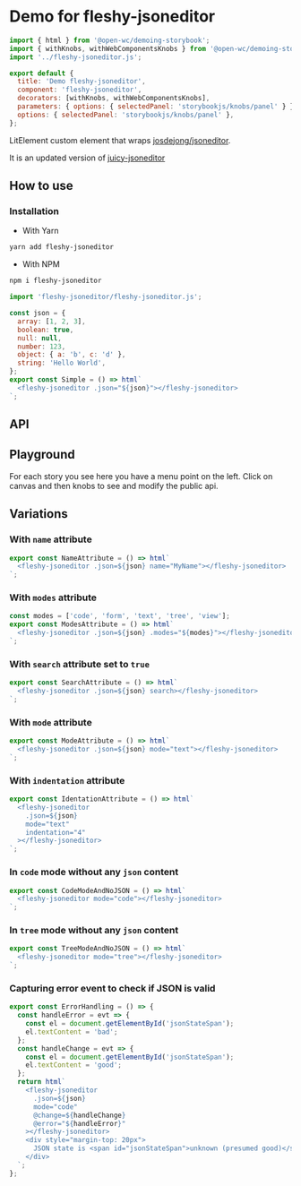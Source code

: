 <!-- markdownlint-disable MD033 -->

# Demo for fleshy-jsoneditor

```js script
import { html } from '@open-wc/demoing-storybook';
import { withKnobs, withWebComponentsKnobs } from '@open-wc/demoing-storybook';
import '../fleshy-jsoneditor.js';

export default {
  title: 'Demo fleshy-jsoneditor',
  component: 'fleshy-jsoneditor',
  decorators: [withKnobs, withWebComponentsKnobs],
  parameters: { options: { selectedPanel: 'storybookjs/knobs/panel' } },
  options: { selectedPanel: 'storybookjs/knobs/panel' },
};
```

LitElement custom element that wraps [josdejong/jsoneditor](http://github.com/josdejong/jsoneditor).

It is an updated version of [juicy-jsoneditor](https://github.com/Juicy/juicy-jsoneditor)

## How to use

### Installation

- With Yarn

```bash
yarn add fleshy-jsoneditor
```

- With NPM

```bash
npm i fleshy-jsoneditor
```

```js
import 'fleshy-jsoneditor/fleshy-jsoneditor.js';
```

```js preview-story
const json = {
  array: [1, 2, 3],
  boolean: true,
  null: null,
  number: 123,
  object: { a: 'b', c: 'd' },
  string: 'Hello World',
};
export const Simple = () => html`
  <fleshy-jsoneditor .json="${json}"></fleshy-jsoneditor>
`;
```

## API

<sb-props of="fleshy-jsoneditor"></sb-props>

## Playground

For each story you see here you have a menu point on the left.
Click on canvas and then knobs to see and modify the public api.

## Variations

### With `name` attribute

```js preview-story
export const NameAttribute = () => html`
  <fleshy-jsoneditor .json=${json} name="MyName"></fleshy-jsoneditor>
`;
```

### With `modes` attribute

```js preview-story
const modes = ['code', 'form', 'text', 'tree', 'view'];
export const ModesAttribute = () => html`
  <fleshy-jsoneditor .json=${json} .modes="${modes}"></fleshy-jsoneditor>
`;
```

### With `search` attribute set to `true`

```js preview-story
export const SearchAttribute = () => html`
  <fleshy-jsoneditor .json=${json} search></fleshy-jsoneditor>
`;
```

### With `mode` attribute

```js preview-story
export const ModeAttribute = () => html`
  <fleshy-jsoneditor .json=${json} mode="text"></fleshy-jsoneditor>
`;
```

### With `indentation` attribute

```js preview-story
export const IdentationAttribute = () => html`
  <fleshy-jsoneditor
    .json=${json}
    mode="text"
    indentation="4"
  ></fleshy-jsoneditor>
`;
```

### In `code` mode without any `json` content

```js preview-story
export const CodeModeAndNoJSON = () => html`
  <fleshy-jsoneditor mode="code"></fleshy-jsoneditor>
`;
```

### In `tree` mode without any `json` content

```js preview-story
export const TreeModeAndNoJSON = () => html`
  <fleshy-jsoneditor mode="tree"></fleshy-jsoneditor>
`;
```

### Capturing error event to check if JSON is valid

```js preview-story
export const ErrorHandling = () => {
  const handleError = evt => {
    const el = document.getElementById('jsonStateSpan');
    el.textContent = 'bad';
  };
  const handleChange = evt => {
    const el = document.getElementById('jsonStateSpan');
    el.textContent = 'good';
  };
  return html`
    <fleshy-jsoneditor
      .json=${json}
      mode="code"
      @change=${handleChange}
      @error="${handleError}"
    ></fleshy-jsoneditor>
    <div style="margin-top: 20px">
      JSON state is <span id="jsonStateSpan">unknown (presumed good)</span>
    </div>
  `;
};
```
